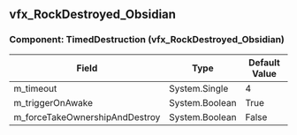 ## vfx_RockDestroyed_Obsidian

### Component: TimedDestruction (vfx_RockDestroyed_Obsidian)

|Field|Type|Default Value|
|---|---|---|
|m_timeout|System.Single|4|
|m_triggerOnAwake|System.Boolean|True|
|m_forceTakeOwnershipAndDestroy|System.Boolean|False|

